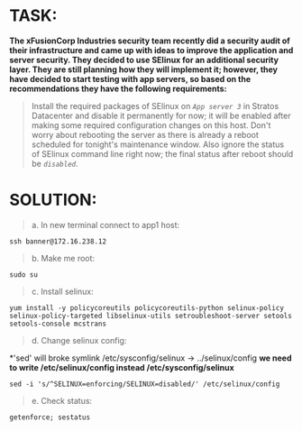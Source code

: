 # TASK:
**The xFusionCorp Industries security team recently did a security audit of their infrastructure and came up with ideas to improve the application and server security. They decided to use SElinux for an additional security layer. They are still planning how they will implement it; however, they have decided to start testing with app servers, so based on the recommendations they have the following requirements:**

>  Install the required packages of SElinux on *`App server 3`* in Stratos Datacenter and disable it permanently for now; it will be enabled after making some required configuration changes on this host. Don't worry about rebooting the server as there is already a reboot scheduled for tonight's maintenance window. Also ignore the status of SElinux command line right now; the final status after reboot should be *`disabled`*.

# SOLUTION:
> a. In new terminal connect to app1 host:
```
ssh banner@172.16.238.12
```
> b. Make me root:
```
sudo su
```
>c. Install selinux:
```
yum install -y policycoreutils policycoreutils-python selinux-policy selinux-policy-targeted libselinux-utils setroubleshoot-server setools setools-console mcstrans
```
>d. Change selinux config:

*'sed' will broke symlink /etc/sysconfig/selinux -> ../selinux/config 
**we need to write /etc/selinux/config instead /etc/sysconfig/selinux**
```
sed -i 's/^SELINUX=enforcing/SELINUX=disabled/' /etc/selinux/config
```
>e. Check status:
```
getenforce; sestatus
```